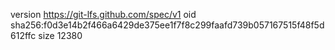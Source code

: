 version https://git-lfs.github.com/spec/v1
oid sha256:f0d3e14b2f466a6429de375ee1f7f8c299faafd739b057167515f48f5d612ffc
size 12380
